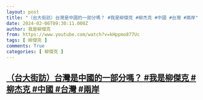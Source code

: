 ```yaml
---
layout: post
title: "（台大街訪）台灣是中國的一部分嗎？ #我是柳傑克 #柳杰克 #中國 #台灣 #兩岸"
date: 2024-02-06T09:30:11.000Z
author: 我是柳傑克
from: https://www.youtube.com/watch?v=kHppmo877Uc
tags: [ 柳傑克 ]
comments: True
categories: [ 柳傑克 ]
---
```

<!--1707211811000-->
[（台大街訪）台灣是中國的一部分嗎？ #我是柳傑克 #柳杰克 #中國 #台灣 #兩岸](https://www.youtube.com/watch?v=kHppmo877Uc)
------

<div>

</div>
